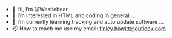 - 👋 Hi, I’m @Westiebear
- 👀 I’m interested in HTML and coding in general ...
- 🌱 I’m currently learning tracking and auto update software ...
- 📫 How to reach me use my email: finley.howitt@outlook.com

<!---
Westiebear/Westiebear is a ✨ special ✨ repository because its `README.md` (this file) appears on your GitHub profile.
You can click the Preview link to take a look at your changes.
--->

